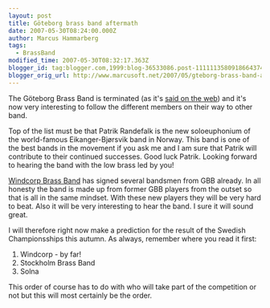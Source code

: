 ```yaml
---
layout: post
title: Göteborg brass band aftermath
date: 2007-05-30T08:24:00.000Z
author: Marcus Hammarberg
tags:
  - BrassBand
modified_time: 2007-05-30T08:32:17.363Z
blogger_id: tag:blogger.com,1999:blog-36533086.post-1111113580918664374
blogger_orig_url: http://www.marcusoft.net/2007/05/gteborg-brass-band-aftermath.html
---
```


The Göteborg Brass Band is terminated (as it's [said on the
web](http://www.goteborgbrassband.org.se/)) and it's now very
interesting to follow the different members on their way to other
band.

Top of the list must be that Patrik Randefalk is the new soloeuphonium
of the world-famous Eikanger-Bjørsvik band in Norway. This band is one
of the best bands in the movement if you ask me and I am sure that
Patrik will contribute to their continued successes. Good luck Patrik.
Looking forward to hearing the band with the low brass led by you!

[Windcorp Brass Band](http://www.windcorpbrassband.se/) has signed
several bandsmen from GBB already. In all honesty the band is made up
from former GBB players from the outset so that is all in the same
mindset. With these new players they will be very hard to beat. Also it
will be very interesting to hear the band. I sure it will sound great.

I will therefore right now make a prediction for the result of the
Swedish Championsships this autumn. As always, remember where you read
it first:

1. Windcorp - by far!
2. Stockholm Brass Band
3. Solna

This order of course has to do with who will take part of the
competition or not but this will most certainly be the order.
